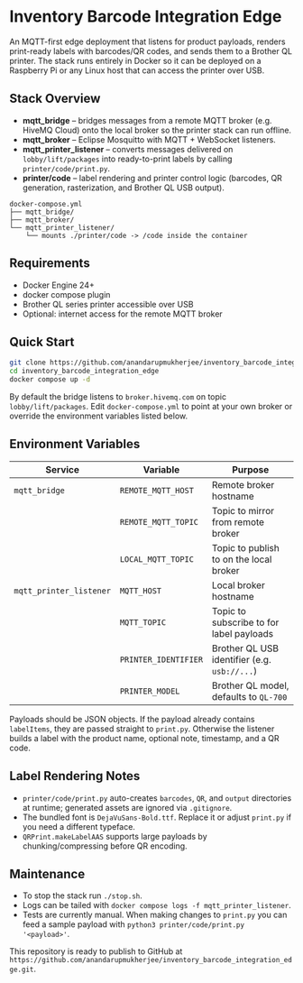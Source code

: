 # Inventory Barcode Integration Edge

An MQTT-first edge deployment that listens for product payloads, renders
print-ready labels with barcodes/QR codes, and sends them to a Brother QL
printer. The stack runs entirely in Docker so it can be deployed on a
Raspberry Pi or any Linux host that can access the printer over USB.

## Stack Overview

- **mqtt_bridge** – bridges messages from a remote MQTT broker (e.g. HiveMQ
  Cloud) onto the local broker so the printer stack can run offline.
- **mqtt_broker** – Eclipse Mosquitto with MQTT + WebSocket listeners.
- **mqtt_printer_listener** – converts messages delivered on
  `lobby/lift/packages` into ready-to-print labels by calling
  `printer/code/print.py`.
- **printer/code** – label rendering and printer control logic (barcodes,
  QR generation, rasterization, and Brother QL USB output).

```
docker-compose.yml
├── mqtt_bridge/
├── mqtt_broker/
└── mqtt_printer_listener/
    └── mounts ./printer/code -> /code inside the container
```

## Requirements

- Docker Engine 24+
- docker compose plugin
- Brother QL series printer accessible over USB
- Optional: internet access for the remote MQTT broker

## Quick Start

```bash
git clone https://github.com/anandarupmukherjee/inventory_barcode_integration_edge.git
cd inventory_barcode_integration_edge
docker compose up -d
```

By default the bridge listens to `broker.hivemq.com` on topic
`lobby/lift/packages`. Edit `docker-compose.yml` to point at your own broker or
override the environment variables listed below.

## Environment Variables

| Service               | Variable                | Purpose                                      |
|-----------------------|-------------------------|----------------------------------------------|
| `mqtt_bridge`         | `REMOTE_MQTT_HOST`      | Remote broker hostname                       |
|                       | `REMOTE_MQTT_TOPIC`     | Topic to mirror from remote broker           |
|                       | `LOCAL_MQTT_TOPIC`      | Topic to publish to on the local broker      |
| `mqtt_printer_listener` | `MQTT_HOST`           | Local broker hostname                        |
|                       | `MQTT_TOPIC`            | Topic to subscribe to for label payloads     |
|                       | `PRINTER_IDENTIFIER`    | Brother QL USB identifier (e.g. `usb://...`) |
|                       | `PRINTER_MODEL`         | Brother QL model, defaults to `QL-700`       |

Payloads should be JSON objects. If the payload already contains
`labelItems`, they are passed straight to `print.py`. Otherwise the listener
builds a label with the product name, optional note, timestamp, and a QR code.

## Label Rendering Notes

- `printer/code/print.py` auto-creates `barcodes`, `QR`, and `output`
  directories at runtime; generated assets are ignored via `.gitignore`.
- The bundled font is `DejaVuSans-Bold.ttf`. Replace it or adjust `print.py`
  if you need a different typeface.
- `QRPrint.makeLabelAAS` supports large payloads by chunking/compressing
  before QR encoding.

## Maintenance

- To stop the stack run `./stop.sh`.
- Logs can be tailed with `docker compose logs -f mqtt_printer_listener`.
- Tests are currently manual. When making changes to `print.py` you can feed a
  sample payload with `python3 printer/code/print.py '<payload>'`.

This repository is ready to publish to GitHub at
`https://github.com/anandarupmukherjee/inventory_barcode_integration_edge.git`.
